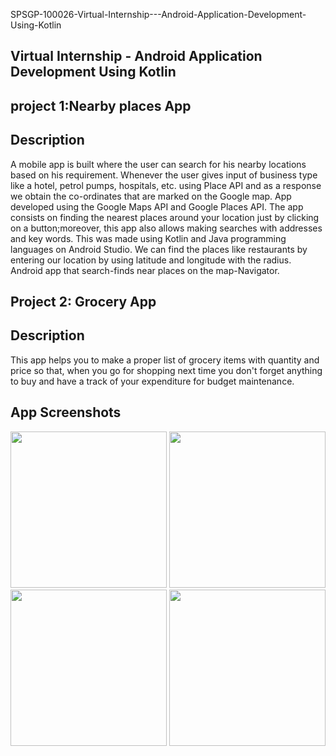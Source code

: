 SPSGP-100026-Virtual-Internship---Android-Application-Development-Using-Kotlin

<h2>Virtual Internship - Android Application Development Using Kotlin<h2>
project 1:Nearby places App


Description
------------------
A mobile app is built where the user can search for his nearby locations based on his requirement. Whenever the user gives input of business type like a hotel, petrol pumps, hospitals, etc. using Place API and as a response we obtain the co-ordinates that are marked on the Google map. App developed using the Google Maps API and Google Places API. The app consists on finding the nearest places around your location just by clicking on a button;moreover, this app also allows making searches with addresses and key words. This was made using Kotlin and Java programming languages on Android Studio. We can find the places like restaurants by entering our location by using latitude and longitude with the radius. Android app that search-finds near places on the map-Navigator.

<h2>Project 2: Grocery App</h2>


Description
------------------
This app helps you to make a proper list of grocery items with quantity and price so that, when you go for shopping next time you don't forget anything to buy and have a track of your expenditure for budget maintenance.


App Screenshots
------------
<img src="https://user-images.githubusercontent.com/104249418/192083307-b802d658-317f-4b28-9d39-e8dae5a8c040.png" style="border:0px;width:250px;">  <img src="https://user-images.githubusercontent.com/104249418/192083309-cc96933f-e1b1-4214-a01c-8240a4568411.png" style="border:0px;width:250px;"></br>
<img src="https://user-images.githubusercontent.com/104249418/192083310-eb8ac6ba-3715-4467-9108-23c6c56a3d74.png" style="width:250px"> 
<img src="https://user-images.githubusercontent.com/104249418/192083312-0a57ce64-f851-4e31-b909-aba8d978d123.png" style="width:250px">


